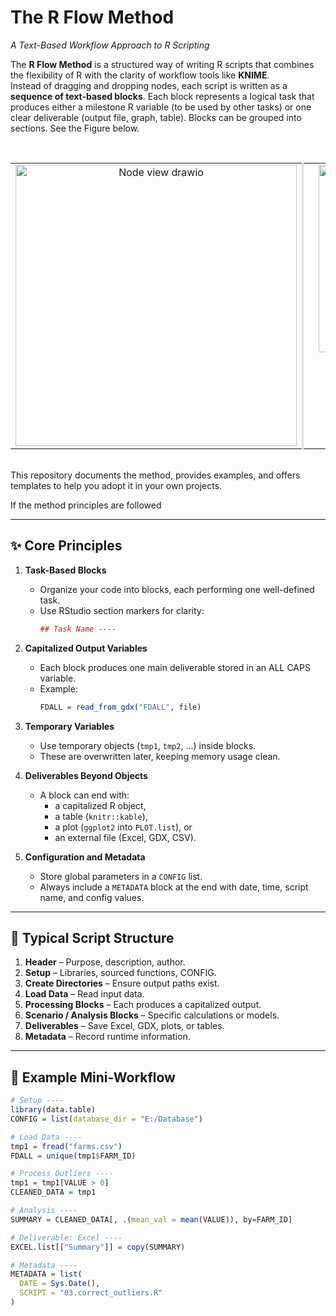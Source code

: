 # The R Flow Method  
*A Text-Based Workflow Approach to R Scripting*  

The **R Flow Method** is a structured way of writing R scripts that combines the flexibility of R with the clarity of workflow tools like **KNIME**.  
Instead of dragging and dropping nodes, each script is written as a **sequence of text-based blocks**. Each block represents a logical task that produces either a milestone R variable (to be used by other tasks) or one clear deliverable (output file, graph, table). Blocks can be grouped into sections.
See the Figure below.

<br>

<table>

   <tr>
      <td align="center" valign="top">
         <img width="450" alt="Node view drawio" src="https://github.com/user-attachments/assets/4d20f81d-300a-4384-8f39-cf468557da72" />
      </td>
      <td style="border-left: 3px solid #e0e0e0; width: 40px;"></td>
      <td align="center" valign="top">
         <img width="300" alt="image" src="https://github.com/user-attachments/assets/60e26133-f7d3-4397-9e28-c75d2c331cb1" />
      </td>
   </tr>
</table>


<br>
This repository documents the method, provides examples, and offers templates to help you adopt it in your own projects.

If the method principles are followed


---

## ✨ Core Principles  

1. **Task-Based Blocks**  
   - Organize your code into blocks, each performing one well-defined task.  
   - Use RStudio section markers for clarity:  
     ```r
     ## Task Name ----
     ```

2. **Capitalized Output Variables**  
   - Each block produces one main deliverable stored in an ALL CAPS variable.  
   - Example:  
     ```r
     FDALL = read_from_gdx("FDALL", file)
     ```

3. **Temporary Variables**  
   - Use temporary objects (`tmp1`, `tmp2`, …) inside blocks.  
   - These are overwritten later, keeping memory usage clean.  

4. **Deliverables Beyond Objects**  
   - A block can end with:  
     - a capitalized R object,  
     - a table (`knitr::kable`),  
     - a plot (`ggplot2` into `PLOT.list`), or  
     - an external file (Excel, GDX, CSV).  

5. **Configuration and Metadata**  
   - Store global parameters in a `CONFIG` list.  
   - Always include a `METADATA` block at the end with date, time, script name, and config values.  

---

## 📂 Typical Script Structure  

1. **Header** – Purpose, description, author.  
2. **Setup** – Libraries, sourced functions, CONFIG.  
3. **Create Directories** – Ensure output paths exist.  
4. **Load Data** – Read input data.  
5. **Processing Blocks** – Each produces a capitalized output.  
6. **Scenario / Analysis Blocks** – Specific calculations or models.  
7. **Deliverables** – Save Excel, GDX, plots, or tables.  
8. **Metadata** – Record runtime information.  

---

## 🚀 Example Mini-Workflow  

```r
# Setup ----
library(data.table)
CONFIG = list(database_dir = "E:/Database")

# Load Data ----
tmp1 = fread("farms.csv")
FDALL = unique(tmp1$FARM_ID)

# Process Outliers ----
tmp1 = tmp1[VALUE > 0]
CLEANED_DATA = tmp1

# Analysis ----
SUMMARY = CLEANED_DATA[, .(mean_val = mean(VALUE)), by=FARM_ID]

# Deliverable: Excel ----
EXCEL.list[["Summary"]] = copy(SUMMARY)

# Metadata ----
METADATA = list(
  DATE = Sys.Date(),
  SCRIPT = "03.correct_outliers.R"
)
